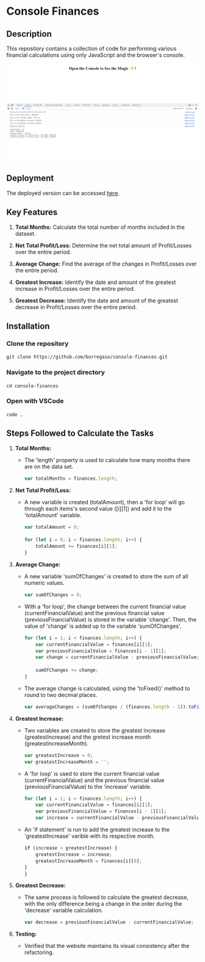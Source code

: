 # Console Finances

## Description 

This repository contains a collection of code for performing various financial calculations using only JavaScript and the browser's console.

![Screenshot](./console.png)


## Deployment

The deployed version can be accessed [here](https://borregaio.github.io/console-finances/).


## Key Features

1. **Total Months:** Calculate the total number of months included in the dataset.

2. **Net Total Profit/Loss:** Determine the net total amount of Profit/Losses over the entire period.

3. **Average Change:** Find the average of the changes in Profit/Losses over the entire period.

4. **Greatest Increase:** Identify the date and amount of the greatest increase in Profit/Losses over the entire period.

5. **Greatest Decrease:** Identify the date and amount of the greatest decrease in Profit/Losses over the entire period.


## Installation

### Clone the repository
```console
git clone https://github.com/borregaio/console-finances.git
```

### Navigate to the project directory
```console
cd console-finances
```

### Open with VSCode
```console
code .
```

## Steps Followed to Calculate the Tasks

1. **Total Months:**
    - The 'length' property is used to calculate how many months there are on the data set.

        ```javascript
        var totalMonths = finances.length;
        ```

2. **Net Total Profit/Loss:**
    - A new variable is created (totalAmount), then a 'for loop' will go through each items's second value ([i][1]) and add it to the 'totalAmount' variable.

        ```javascript
        var totalAmount = 0;

        for (let i = 0; i < finances.length; i++) {
            totalAmount += finances[i][1];
        }
        ```


3. **Average Change:**
    - A new variable 'sumOfChanges' is created to store the sum of all numeric values.

        ```javascript
        var sumOfChanges = 0;
        ```

    - With a 'for loop', the change between the current financial value (currentFinancialValue) and the previous financial value (previousFinancialValue) is stored in the variable 'change'. Then, the value of 'change' is added up to the variable 'sumOfChanges'.

        ```javascript
        for (let i = 1; i < finances.length; i++) {
            var currentFinancialValue = finances[i][1];
            var previousFinancialValue = finances[i - 1][1];
            var change = currentFinancialValue - previousFinancialValue;
        
            sumOfChanges += change;
        }
        ```

    - The average change is calculated, using the 'toFixed()' method to round to two decimal places.

        ```javascript
        var averageChanges = (sumOfChanges / (finances.length - 1)).toFixed(2);
        ```

4. **Greatest Increase:**
    - Two variables are created to store the greatest increase (greatestIncrease) and the gretest increase month (greatestIncreaseMonth).

        ```javascript
        var greatestIncrease = 0;
        var greatestIncreaseMonth = '';
        ```

    - A 'for loop' is used to store the current financial value (currentFinancialValue) and the previous financial value (previousFinancialValue) to the 'increase' variable.

        ```javascript
        for (let i = 1; i < finances.length; i++) {
            var currentFinancialValue = finances[i][1];
            var previousFinancialValue = finances[i - 1][1];
            var increase = currentFinancialValue - previousFinancialValue;
        ```

    - An 'if statement' is run to add the greatest increase to the 'greatestIncrease' varible with its respective month.

        ```javascript
        if (increase > greatestIncrease) {
            greatestIncrease = increase;
            greatestIncreaseMonth = finances[i][0];
        }
        }
        ```

5. **Greatest Decrease:**
    - The same process is followed to calculate the greatest decrease, with the only difference being a change in the order during the 'decrease' variable calculation.

        ```javascript
        var decrease = previousFinancialValue - currentFinancialValue;
        ```

6. **Testing:**
   - Verified that the website maintains its visual consistency after the refactoring.